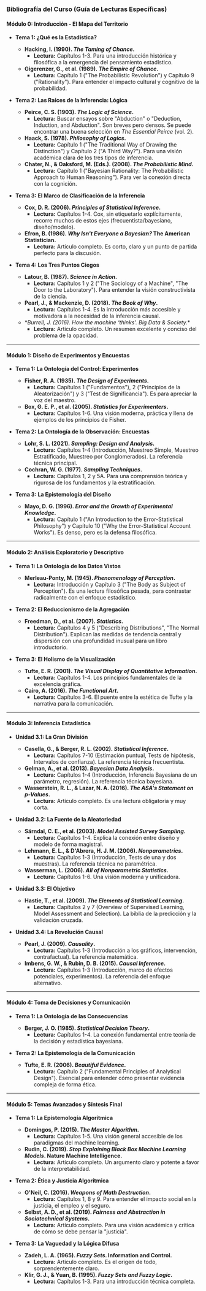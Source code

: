### **Bibliografía del Curso (Guía de Lecturas Específicas)**

#### **Módulo 0: Introducción - El Mapa del Territorio**

*   **Tema 1: ¿Qué es la Estadística?**
    
    *   **Hacking, I. (1990). _The Taming of Chance_.**
        *   **Lectura:** Capítulos 1-3. Para una introducción histórica y filosófica a la emergencia del pensamiento estadístico.
    *   **Gigerenzer, G., et al. (1989). _The Empire of Chance_.**
        *   **Lectura:** Capítulo 1 ("The Probabilistic Revolution") y Capítulo 9 ("Rationality"). Para entender el impacto cultural y cognitivo de la probabilidad.
*   **Tema 2: Las Raíces de la Inferencia: Lógica**
    
    *   **Peirce, C. S. (1903). _The Logic of Science_.**
        *   **Lectura:** Buscar ensayos sobre "Abduction" o "Deduction, Induction, and Abduction". Son breves pero densos. Se puede encontrar una buena selección en _The Essential Peirce_ (vol. 2).
    *   **Haack, S. (1978). _Philosophy of Logics_.**
        *   **Lectura:** Capítulo 1 ("The Traditional Way of Drawing the Distinction") y Capítulo 2 ("A Third Way?"). Para una visión académica clara de los tres tipos de inferencia.
    *   **Chater, N., & Oaksford, M. (Eds.). (2008). _The Probabilistic Mind_.**
        *   **Lectura:** Capítulo 1 ("Bayesian Rationality: The Probabilistic Approach to Human Reasoning"). Para ver la conexión directa con la cognición.
*   **Tema 3: El Marco de Clasificación de la Inferencia**
    
    *   **Cox, D. R. (2006). _Principles of Statistical Inference_.**
        *   **Lectura:** Capítulos 1-4. Cox, sin etiquetarlo explícitamente, recorre muchos de estos ejes (frecuentista/bayesiano, diseño/modelo).
    *   **Efron, B. (1986). _Why Isn't Everyone a Bayesian?_ The American Statistician.**
        *   **Lectura:** Artículo completo. Es corto, claro y un punto de partida perfecto para la discusión.
*   **Tema 4: Los Tres Puntos Ciegos**
    
    *   **Latour, B. (1987). _Science in Action_.**
        *   **Lectura:** Capítulos 1 y 2 ("The Sociology of a Machine", "The Door to the Laboratory"). Para entender la visión constructivista de la ciencia.
    *   **Pearl, J., & Mackenzie, D. (2018). _The Book of Why_.**
        *   **Lectura:** Capítulos 1-4. Es la introducción más accesible y motivadora a la necesidad de la inferencia causal.
    *   \*_Burrell, J. (2016). _How the machine ‘thinks’_. Big Data & Society._\*
        *   **Lectura:** Artículo completo. Un resumen excelente y conciso del problema de la opacidad.

- - -

#### **Módulo 1: Diseño de Experimentos y Encuestas**

*   **Tema 1: La Ontología del Control: Experimentos**
    
    *   **Fisher, R. A. (1935). _The Design of Experiments_.**
        *   **Lectura:** Capítulos 1 ("Fundamentos"), 2 ("Principios de la Aleatorización") y 3 ("Test de Significancia"). Es para apreciar la voz del maestro.
    *   **Box, G. E. P., et al. (2005). _Statistics for Experimenters_.**
        *   **Lectura:** Capítulos 1-6. Una visión moderna, práctica y llena de ejemplos de los principios de Fisher.
*   **Tema 2: La Ontología de la Observación: Encuestas**
    
    *   **Lohr, S. L. (2021). _Sampling: Design and Analysis_.**
        *   **Lectura:** Capítulos 1-4 (Introducción, Muestreo Simple, Muestreo Estratificado, Muestreo por Conglomerados). La referencia técnica principal.
    *   **Cochran, W. G. (1977). _Sampling Techniques_.**
        *   **Lectura:** Capítulos 1, 2 y 5A. Para una comprensión teórica y rigurosa de los fundamentos y la estratificación.
*   **Tema 3: La Epistemología del Diseño**
    
    *   **Mayo, D. G. (1996). _Error and the Growth of Experimental Knowledge_.**
        *   **Lectura:** Capítulo 1 ("An Introduction to the Error-Statistical Philosophy") y Capítulo 10 ("Why the Error-Statistical Account Works"). Es denso, pero es la defensa filosófica.

- - -

#### **Módulo 2: Análisis Exploratorio y Descriptivo**

*   **Tema 1: La Ontología de los Datos Vistos**
    
    *   **Merleau-Ponty, M. (1945). _Phenomenology of Perception_.**
        *   **Lectura:** Introducción y Capítulo 3 ("The Body as Subject of Perception"). Es una lectura filosófica pesada, para contrastar radicalmente con el enfoque estadístico.
*   **Tema 2: El Reduccionismo de la Agregación**
    
    *   **Freedman, D., et al. (2007). _Statistics_.**
        *   **Lectura:** Capítulos 4 y 5 ("Describing Distributions", "The Normal Distribution"). Explican las medidas de tendencia central y dispersión con una profundidad inusual para un libro introductorio.
*   **Tema 3: El Holismo de la Visualización**
    
    *   **Tufte, E. R. (2001). _The Visual Display of Quantitative Information_.**
        *   **Lectura:** Capítulos 1-4. Los principios fundamentales de la excelencia gráfica.
    *   **Cairo, A. (2016). _The Functional Art_.**
        *   **Lectura:** Capítulos 3-6. El puente entre la estética de Tufte y la narrativa para la comunicación.

- - -

#### **Módulo 3: Inferencia Estadística**

*   **Unidad 3.1: La Gran División**
    
    *   **Casella, G., & Berger, R. L. (2002). _Statistical Inference_.**
        *   **Lectura:** Capítulos 7-10 (Estimación puntual, Tests de hipótesis, Intervalos de confianza). La referencia técnica frecuentista.
    *   **Gelman, A., et al. (2013). _Bayesian Data Analysis_.**
        *   **Lectura:** Capítulos 1-4 (Introducción, Inferencia Bayesiana de un parámetro, regresión). La referencia técnica bayesiana.
    *   **Wasserstein, R. L., & Lazar, N. A. (2016). _The ASA's Statement on p-Values_.**
        *   **Lectura:** Artículo completo. Es una lectura obligatoria y muy corta.
*   **Unidad 3.2: La Fuente de la Aleatoriedad**
    
    *   **Särndal, C. E., et al. (2003). _Model Assisted Survey Sampling_.**
        *   **Lectura:** Capítulos 1-4. Explica la conexión entre diseño y modelo de forma magistral.
    *   **Lehmann, E. L., & D'Abrera, H. J. M. (2006). _Nonparametrics_.**
        *   **Lectura:** Capítulos 1-3 (Introducción, Tests de una y dos muestras). La referencia técnica no paramétrica.
    *   **Wasserman, L. (2006). _All of Nonparametric Statistics_.**
        *   **Lectura:** Capítulos 1-6. Una visión moderna y unificadora.
*   **Unidad 3.3: El Objetivo**
    
    *   **Hastie, T., et al. (2009). _The Elements of Statistical Learning_.**
        *   **Lectura:** Capítulos 2 y 7 (Overview of Supervised Learning, Model Assessment and Selection). La biblia de la predicción y la validación cruzada.
*   **Unidad 3.4: La Revolución Causal**
    
    *   **Pearl, J. (2009). _Causality_.**
        *   **Lectura:** Capítulos 1-3 (Introducción a los gráficos, intervención, contrafactual). La referencia matemática.
    *   **Imbens, G. W., & Rubin, D. B. (2015). _Causal Inference_.**
        *   **Lectura:** Capítulos 1-3 (Introducción, marco de efectos potenciales, experimentos). La referencia del enfoque alternativo.

- - -

#### **Módulo 4: Toma de Decisiones y Comunicación**

*   **Tema 1: La Ontología de las Consecuencias**
    
    *   **Berger, J. O. (1985). _Statistical Decision Theory_.**
        *   **Lectura:** Capítulos 1-4. La conexión fundamental entre teoría de la decisión y estadística bayesiana.
*   **Tema 2: La Epistemología de la Comunicación**
    
    *   **Tufte, E. R. (2006). _Beautiful Evidence_.**
        *   **Lectura:** Capítulo 2 ("Fundamental Principles of Analytical Design"). Esencial para entender cómo presentar evidencia compleja de forma ética.

- - -

#### **Módulo 5: Temas Avanzados y Síntesis Final**

*   **Tema 1: La Epistemología Algorítmica**
    
    *   **Domingos, P. (2015). _The Master Algorithm_.**
        *   **Lectura:** Capítulos 1-5. Una visión general accesible de los paradigmas del machine learning.
    *   **Rudin, C. (2019). _Stop Explaining Black Box Machine Learning Models_. Nature Machine Intelligence.**
        *   **Lectura:** Artículo completo. Un argumento claro y potente a favor de la interpretabilidad.
*   **Tema 2: Ética y Justicia Algorítmica**
    
    *   **O'Neil, C. (2016). _Weapons of Math Destruction_.**
        *   **Lectura:** Capítulos 1, 8 y 9. Para entender el impacto social en la justicia, el empleo y el seguro.
    *   **Selbst, A. D., et al. (2019). _Fairness and Abstraction in Sociotechnical Systems_.**
        *   **Lectura:** Artículo completo. Para una visión académica y crítica de cómo se debe pensar la "justicia".
*   **Tema 3: La Vaguedad y la Lógica Difusa**
    
    *   **Zadeh, L. A. (1965). _Fuzzy Sets_. Information and Control.**
        *   **Lectura:** Artículo completo. Es el origen de todo, sorprendentemente claro.
    *   **Klir, G. J., & Yuan, B. (1995). _Fuzzy Sets and Fuzzy Logic_.**
        *   **Lectura:** Capítulos 1-3. Para una introducción técnica completa.

